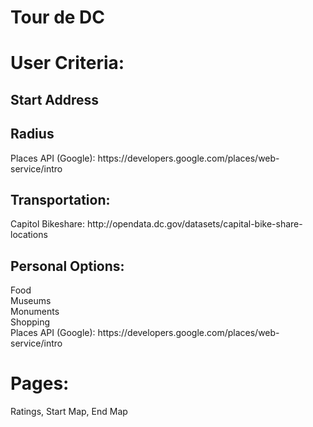 # Tour de DC

<h1>User Criteria: </h1>

<h2> Start Address </h2>
<h2> Radius </h2>
<p>Places API (Google): https://developers.google.com/places/web-service/intro </p> 
<h2> Transportation: </h2>
<p>Capitol Bikeshare: http://opendata.dc.gov/datasets/capital-bike-share-locations <br>
</p>
<h2> Personal Options: </h2>
<p>Food <br>
Museums <br>
Monuments <br>
Shopping <br>
Places API (Google): https://developers.google.com/places/web-service/intro
</p>


<h1>Pages: </h1>
<p>Ratings, Start Map, End Map </p>
